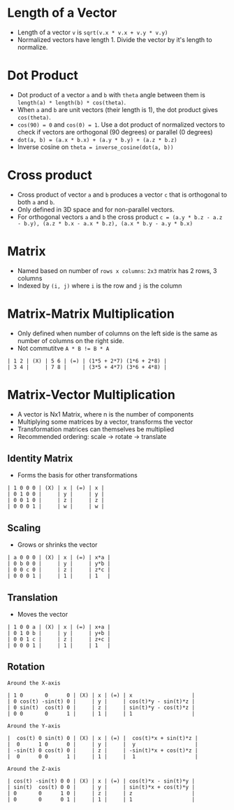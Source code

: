 # Length of a Vector

- Length of a vector `v` is `sqrt(v.x * v.x + v.y * v.y)`
- Normalized vectors have length 1. Divide the vector by it's length to
  normalize.

# Dot Product

- Dot product of a vector `a` and `b` with `theta` angle between them is
  `length(a) * length(b) * cos(theta)`.
- When `a` and `b` are unit vectors (their length is 1), the dot product gives
  `cos(theta)`.
- `cos(90) = 0` and `cos(0) = 1`. Use a dot product of normalized vectors to
  check if vectors are orthogonal (90 degrees) or parallel (0 degrees)
- `dot(a, b) = (a.x * b.x) + (a.y * b.y) + (a.z * b.z)`
- Inverse cosine on `theta = inverse_cosine(dot(a, b))`

# Cross product

- Cross product of vector `a` and `b` produces a vector `c` that is orthogonal
  to both `a` and `b`.
- Only defined in 3D space and for non-parallel vectors.
- For orthogonal vectors `a` and `b` the cross product
  `c = (a.y * b.z - a.z - b.y), (a.z * b.x - a.x * b.z), (a.x * b.y - a.y * b.x)`

# Matrix

- Named based on number of `rows x columns`: `2x3` matrix has 2 rows, 3 columns
- Indexed by `(i, j)` where `i` is the row and `j` is the column

# Matrix-Matrix Multiplication

- Only defined when number of columns on the left side is the same as number of
  columns on the right side.
- Not commutitve `A * B != B * A`

```
| 1 2 | (X) | 5 6 | (=) | (1*5 + 2*7) (1*6 + 2*8) |
| 3 4 |     | 7 8 |     | (3*5 + 4*7) (3*6 + 4*8) |
```

# Matrix-Vector Multiplication

- A vector is Nx1 Matrix, where n is the number of components
- Multiplying some matrices by a vector, transforms the vector
- Transformation matrices can themselves be multiplied
- Recommended ordering: scale -> rotate -> translate

## Identity Matrix

- Forms the basis for other transformations

```
| 1 0 0 0 | (X) | x | (=) | x |
| 0 1 0 0 |     | y |     | y |
| 0 0 1 0 |     | z |     | z |
| 0 0 0 1 |     | w |     | w |
```

## Scaling

- Grows or shrinks the vector

```
| a 0 0 0 | (X) | x | (=) | x*a |
| 0 b 0 0 |     | y |     | y*b |
| 0 0 c 0 |     | z |     | z*c |
| 0 0 0 1 |     | 1 |     | 1   |
```

## Translation

- Moves the vector

```
| 1 0 0 a | (X) | x | (=) | x+a |
| 0 1 0 b |     | y |     | y+b |
| 0 0 1 c |     | z |     | z+c |
| 0 0 0 1 |     | 1 |     | 1   |
```

## Rotation

```
Around the X-axis

| 1 0       0      0 | (X) | x | (=) | x                   |
| 0 cos(t) -sin(t) 0 |     | y |     | cos(t)*y - sin(t)*z |
| 0 sin(t)  cos(t) 0 |     | z |     | sin(t)*y - cos(t)*z |
| 0 0       0      1 |     | 1 |     | 1                   |

Around the Y-axis

|  cos(t) 0 sin(t) 0 | (X) | x | (=) |  cos(t)*x + sin(t)*z |
|  0      1 0      0 |     | y |     |  y                   |
| -sin(t) 0 cos(t) 0 |     | z |     | -sin(t)*x + cos(t)*z |
|  0      0 0      1 |     | 1 |     |  1                   |

Around the Z-axis

| cos(t) -sin(t) 0 0 | (X) | x | (=) | cos(t)*x - sin(t)*y |
| sin(t)  cos(t) 0 0 |     | y |     | sin(t)*x + cos(t)*y |
| 0       0      1 0 |     | z |     | z                   |
| 0       0      0 1 |     | 1 |     | 1                   |
```
